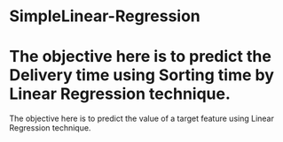 # SimpleLinear-Regression
# The objective here is to predict the Delivery time using Sorting time by Linear Regression technique.
The objective here is to predict the value of a target feature using Linear Regression technique.
